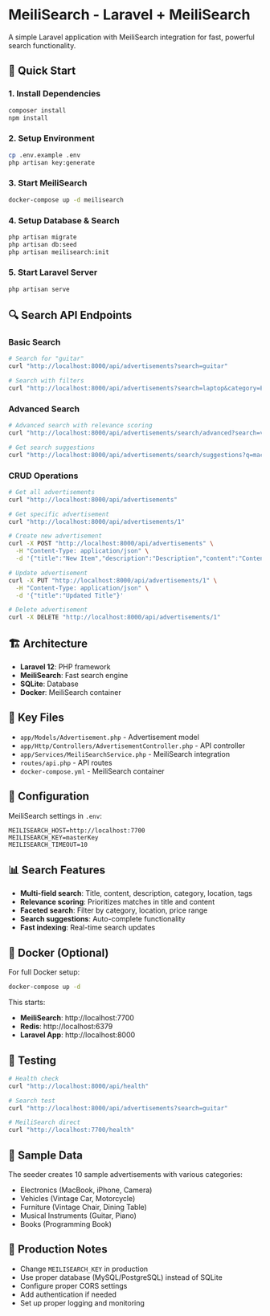 # MeiliSearch - Laravel + MeiliSearch

A simple Laravel application with MeiliSearch integration for fast, powerful search functionality.

## 🚀 Quick Start

### 1. Install Dependencies
```bash
composer install
npm install
```

### 2. Setup Environment
```bash
cp .env.example .env
php artisan key:generate
```

### 3. Start MeiliSearch
```bash
docker-compose up -d meilisearch
```

### 4. Setup Database & Search
```bash
php artisan migrate
php artisan db:seed
php artisan meilisearch:init
```

### 5. Start Laravel Server
```bash
php artisan serve
```

## 🔍 Search API Endpoints

### Basic Search
```bash
# Search for "guitar"
curl "http://localhost:8000/api/advertisements?search=guitar"

# Search with filters
curl "http://localhost:8000/api/advertisements?search=laptop&category=Electronics&min_price=1000"
```

### Advanced Search
```bash
# Advanced search with relevance scoring
curl "http://localhost:8000/api/advertisements/search/advanced?search=vintage"

# Get search suggestions
curl "http://localhost:8000/api/advertisements/search/suggestions?q=mac"
```

### CRUD Operations
```bash
# Get all advertisements
curl "http://localhost:8000/api/advertisements"

# Get specific advertisement
curl "http://localhost:8000/api/advertisements/1"

# Create new advertisement
curl -X POST "http://localhost:8000/api/advertisements" \
  -H "Content-Type: application/json" \
  -d '{"title":"New Item","description":"Description","content":"Content","category":"Electronics","location":"New York","price":299.99}'

# Update advertisement
curl -X PUT "http://localhost:8000/api/advertisements/1" \
  -H "Content-Type: application/json" \
  -d '{"title":"Updated Title"}'

# Delete advertisement
curl -X DELETE "http://localhost:8000/api/advertisements/1"
```

## 🏗️ Architecture

- **Laravel 12**: PHP framework
- **MeiliSearch**: Fast search engine
- **SQLite**: Database
- **Docker**: MeiliSearch container

## 📁 Key Files

- `app/Models/Advertisement.php` - Advertisement model
- `app/Http/Controllers/AdvertisementController.php` - API controller
- `app/Services/MeiliSearchService.php` - MeiliSearch integration
- `routes/api.php` - API routes
- `docker-compose.yml` - MeiliSearch container

## 🔧 Configuration

MeiliSearch settings in `.env`:
```
MEILISEARCH_HOST=http://localhost:7700
MEILISEARCH_KEY=masterKey
MEILISEARCH_TIMEOUT=10
```

## 📊 Search Features

- **Multi-field search**: Title, content, description, category, location, tags
- **Relevance scoring**: Prioritizes matches in title and content
- **Faceted search**: Filter by category, location, price range
- **Search suggestions**: Auto-complete functionality
- **Fast indexing**: Real-time search updates

## 🐳 Docker (Optional)

For full Docker setup:
```bash
docker-compose up -d
```

This starts:
- **MeiliSearch**: http://localhost:7700
- **Redis**: http://localhost:6379
- **Laravel App**: http://localhost:8000

## 🧪 Testing

```bash
# Health check
curl "http://localhost:8000/api/health"

# Search test
curl "http://localhost:8000/api/advertisements?search=guitar"

# MeiliSearch direct
curl "http://localhost:7700/health"
```

## 📝 Sample Data

The seeder creates 10 sample advertisements with various categories:
- Electronics (MacBook, iPhone, Camera)
- Vehicles (Vintage Car, Motorcycle)
- Furniture (Vintage Chair, Dining Table)
- Musical Instruments (Guitar, Piano)
- Books (Programming Book)

## 🚀 Production Notes

- Change `MEILISEARCH_KEY` in production
- Use proper database (MySQL/PostgreSQL) instead of SQLite
- Configure proper CORS settings
- Add authentication if needed
- Set up proper logging and monitoring
